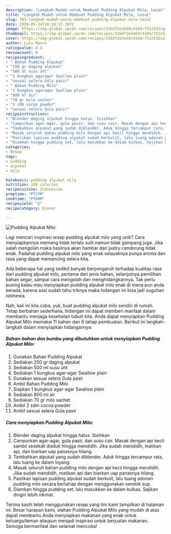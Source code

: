 ```yaml
---
description: "Langkah Mudah untuk Membuat Pudding Alpukat Milo, Lezat"
title: "Langkah Mudah untuk Membuat Pudding Alpukat Milo, Lezat"
slug: 503-langkah-mudah-untuk-membuat-pudding-alpukat-milo-lezat
date: 2020-05-24T10:14:17.107Z
image: https://img-global.cpcdn.com/recipes/31bdf2e3e69c4104/751x532cq70/pudding-alpukat-milo-foto-resep-utama.jpg
thumbnail: https://img-global.cpcdn.com/recipes/31bdf2e3e69c4104/751x532cq70/pudding-alpukat-milo-foto-resep-utama.jpg
cover: https://img-global.cpcdn.com/recipes/31bdf2e3e69c4104/751x532cq70/pudding-alpukat-milo-foto-resep-utama.jpg
author: Lulu Moore
ratingvalue: 4.3
reviewcount: 9
recipeingredient:
- " Bahan Pudding Alpukat"
- "250 gr daging alpukat"
- "500 ml susu uht"
- "1 bungkus agaragar Swallow plain"
- "sesuai selera Gula pasir"
- " Bahan Pudding Milo"
- "1 bungkus agaragar Swallow plain"
- "800 ml air"
- "70 gr milo sachet"
- "2 sdm cocoa powder"
- "sesuai selera Gula pasir"
recipeinstructions:
- "Blender daging alpukat hingga halus. Sisihkan"
- "Campurkan agar-agar, gula pasir, dan susu cair. Masak dengan api kecil sambil sesekali diaduk hingga mendidih. Jika sudah mendidih, matikan api, dan biarkan uap panasnya hilang."
- "Tambahkan alpukat yang sudah diblender. Aduk hingga tercampur rata, lalu tuang ke dalam loyang."
- "Masak seluruh bahan pudding milo dengan api kecil hingga mendidih. Jika sudah mendidih, matikan api dan biarkan uap panasnya hilang."
- "Pastikan lapisan pudding alpukat sudah berkulit, lalu tuang adonan pudding milo secara bertahap dengan menggunakan sendok sup."
- "Diamkan hingga pudding set, lalu masukkan ke dalam kulkas. Sajikan dingin lebih nikmat."
categories:
- Resep
tags:
- pudding
- alpukat
- milo

katakunci: pudding alpukat milo 
nutrition: 199 calories
recipecuisine: Indonesian
preptime: "PT37M"
cooktime: "PT60M"
recipeyield: "2"
recipecategory: Dinner

---
```



![Pudding Alpukat Milo](https://img-global.cpcdn.com/recipes/31bdf2e3e69c4104/751x532cq70/pudding-alpukat-milo-foto-resep-utama.jpg)

Lagi mencari inspirasi resep pudding alpukat milo yang unik? Cara menyiapkannya memang tidak terlalu sulit namun tidak gampang juga. Jika salah mengolah maka hasilnya akan hambar dan justru cenderung tidak enak. Padahal pudding alpukat milo yang enak selayaknya punya aroma dan rasa yang dapat memancing selera kita.

Ada beberapa hal yang sedikit banyak berpengaruh terhadap kualitas rasa dari pudding alpukat milo, pertama dari jenis bahan, selanjutnya pemilihan bahan segar, sampai cara mengolah dan menghidangkannya. Tak perlu pusing kalau mau menyiapkan pudding alpukat milo enak di mana pun anda berada, karena asal sudah tahu triknya maka hidangan ini bisa jadi suguhan istimewa.




Nah, kali ini kita coba, yuk, buat pudding alpukat milo sendiri di rumah. Tetap berbahan sederhana, hidangan ini dapat memberi manfaat dalam membantu menjaga kesehatan tubuh kita. Anda dapat menyiapkan Pudding Alpukat Milo memakai 11 bahan dan 6 tahap pembuatan. Berikut ini langkah-langkah dalam menyiapkan hidangannya.

<!--inarticleads1-->

##### Bahan-bahan dan bumbu yang dibutuhkan untuk menyiapkan Pudding Alpukat Milo:

1. Gunakan  Bahan Pudding Alpukat
1. Sediakan 250 gr daging alpukat
1. Sediakan 500 ml susu uht
1. Sediakan 1 bungkus agar-agar Swallow plain
1. Gunakan sesuai selera Gula pasir
1. Ambil  Bahan Pudding Milo
1. Siapkan 1 bungkus agar-agar Swallow plain
1. Sediakan 800 ml air
1. Sediakan 70 gr milo sachet
1. Ambil 2 sdm cocoa powder
1. Ambil sesuai selera Gula pasir




<!--inarticleads2-->

##### Cara menyiapkan Pudding Alpukat Milo:

1. Blender daging alpukat hingga halus. Sisihkan
1. Campurkan agar-agar, gula pasir, dan susu cair. Masak dengan api kecil sambil sesekali diaduk hingga mendidih. Jika sudah mendidih, matikan api, dan biarkan uap panasnya hilang.
1. Tambahkan alpukat yang sudah diblender. Aduk hingga tercampur rata, lalu tuang ke dalam loyang.
1. Masak seluruh bahan pudding milo dengan api kecil hingga mendidih. Jika sudah mendidih, matikan api dan biarkan uap panasnya hilang.
1. Pastikan lapisan pudding alpukat sudah berkulit, lalu tuang adonan pudding milo secara bertahap dengan menggunakan sendok sup.
1. Diamkan hingga pudding set, lalu masukkan ke dalam kulkas. Sajikan dingin lebih nikmat.




Terima kasih telah menggunakan resep yang tim kami tampilkan di halaman ini. Besar harapan kami, olahan Pudding Alpukat Milo yang mudah di atas dapat membantu Anda menyiapkan makanan yang enak untuk keluarga/teman ataupun menjadi inspirasi untuk berjualan makanan. Semoga bermanfaat dan selamat mencoba!

